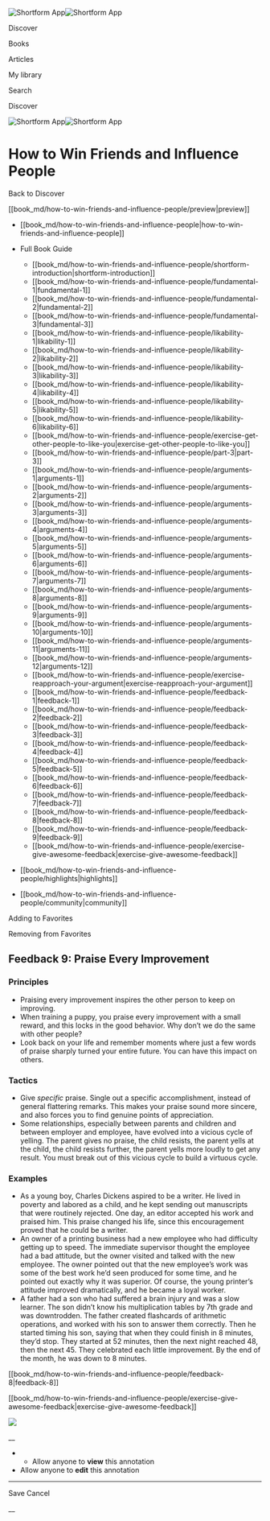 ![Shortform App](/img/logo.36a2399e.svg)![Shortform App](/img/logo-dark.70c1b072.svg)

Discover

Books

Articles

My library

Search

Discover

![Shortform App](/img/logo.36a2399e.svg)![Shortform App](/img/logo-dark.70c1b072.svg)

# How to Win Friends and Influence People

Back to Discover

[[book_md/how-to-win-friends-and-influence-people/preview|preview]]

  * [[book_md/how-to-win-friends-and-influence-people|how-to-win-friends-and-influence-people]]
  * Full Book Guide

    * [[book_md/how-to-win-friends-and-influence-people/shortform-introduction|shortform-introduction]]
    * [[book_md/how-to-win-friends-and-influence-people/fundamental-1|fundamental-1]]
    * [[book_md/how-to-win-friends-and-influence-people/fundamental-2|fundamental-2]]
    * [[book_md/how-to-win-friends-and-influence-people/fundamental-3|fundamental-3]]
    * [[book_md/how-to-win-friends-and-influence-people/likability-1|likability-1]]
    * [[book_md/how-to-win-friends-and-influence-people/likability-2|likability-2]]
    * [[book_md/how-to-win-friends-and-influence-people/likability-3|likability-3]]
    * [[book_md/how-to-win-friends-and-influence-people/likability-4|likability-4]]
    * [[book_md/how-to-win-friends-and-influence-people/likability-5|likability-5]]
    * [[book_md/how-to-win-friends-and-influence-people/likability-6|likability-6]]
    * [[book_md/how-to-win-friends-and-influence-people/exercise-get-other-people-to-like-you|exercise-get-other-people-to-like-you]]
    * [[book_md/how-to-win-friends-and-influence-people/part-3|part-3]]
    * [[book_md/how-to-win-friends-and-influence-people/arguments-1|arguments-1]]
    * [[book_md/how-to-win-friends-and-influence-people/arguments-2|arguments-2]]
    * [[book_md/how-to-win-friends-and-influence-people/arguments-3|arguments-3]]
    * [[book_md/how-to-win-friends-and-influence-people/arguments-4|arguments-4]]
    * [[book_md/how-to-win-friends-and-influence-people/arguments-5|arguments-5]]
    * [[book_md/how-to-win-friends-and-influence-people/arguments-6|arguments-6]]
    * [[book_md/how-to-win-friends-and-influence-people/arguments-7|arguments-7]]
    * [[book_md/how-to-win-friends-and-influence-people/arguments-8|arguments-8]]
    * [[book_md/how-to-win-friends-and-influence-people/arguments-9|arguments-9]]
    * [[book_md/how-to-win-friends-and-influence-people/arguments-10|arguments-10]]
    * [[book_md/how-to-win-friends-and-influence-people/arguments-11|arguments-11]]
    * [[book_md/how-to-win-friends-and-influence-people/arguments-12|arguments-12]]
    * [[book_md/how-to-win-friends-and-influence-people/exercise-reapproach-your-argument|exercise-reapproach-your-argument]]
    * [[book_md/how-to-win-friends-and-influence-people/feedback-1|feedback-1]]
    * [[book_md/how-to-win-friends-and-influence-people/feedback-2|feedback-2]]
    * [[book_md/how-to-win-friends-and-influence-people/feedback-3|feedback-3]]
    * [[book_md/how-to-win-friends-and-influence-people/feedback-4|feedback-4]]
    * [[book_md/how-to-win-friends-and-influence-people/feedback-5|feedback-5]]
    * [[book_md/how-to-win-friends-and-influence-people/feedback-6|feedback-6]]
    * [[book_md/how-to-win-friends-and-influence-people/feedback-7|feedback-7]]
    * [[book_md/how-to-win-friends-and-influence-people/feedback-8|feedback-8]]
    * [[book_md/how-to-win-friends-and-influence-people/feedback-9|feedback-9]]
    * [[book_md/how-to-win-friends-and-influence-people/exercise-give-awesome-feedback|exercise-give-awesome-feedback]]
  * [[book_md/how-to-win-friends-and-influence-people/highlights|highlights]]
  * [[book_md/how-to-win-friends-and-influence-people/community|community]]



Adding to Favorites 

Removing from Favorites 

## Feedback 9: Praise Every Improvement

### Principles

  * Praising every improvement inspires the other person to keep on improving.
  * When training a puppy, you praise every improvement with a small reward, and this locks in the good behavior. Why don’t we do the same with other people?
  * Look back on your life and remember moments where just a few words of praise sharply turned your entire future. You can have this impact on others.



### Tactics

  * Give _specific_ praise. Single out a specific accomplishment, instead of general flattering remarks. This makes your praise sound more sincere, and also forces you to find genuine points of appreciation.
  * Some relationships, especially between parents and children and between employer and employee, have evolved into a vicious cycle of yelling. The parent gives no praise, the child resists, the parent yells at the child, the child resists further, the parent yells more loudly to get any result. You must break out of this vicious cycle to build a virtuous cycle.



### Examples

  * As a young boy, Charles Dickens aspired to be a writer. He lived in poverty and labored as a child, and he kept sending out manuscripts that were routinely rejected. One day, an editor accepted his work and praised him. This praise changed his life, since this encouragement proved that he could be a writer.
  * An owner of a printing business had a new employee who had difficulty getting up to speed. The immediate supervisor thought the employee had a bad attitude, but the owner visited and talked with the new employee. The owner pointed out that the new employee’s work was some of the best work he’d seen produced for some time, and he pointed out exactly why it was superior. Of course, the young printer’s attitude improved dramatically, and he became a loyal worker.
  * A father had a son who had suffered a brain injury and was a slow learner. The son didn’t know his multiplication tables by 7th grade and was downtrodden. The father created flashcards of arithmetic operations, and worked with his son to answer them correctly. Then he started timing his son, saying that when they could finish in 8 minutes, they’d stop. They started at 52 minutes, then the next night reached 48, then the next 45. They celebrated each little improvement. By the end of the month, he was down to 8 minutes.



[[book_md/how-to-win-friends-and-influence-people/feedback-8|feedback-8]]

[[book_md/how-to-win-friends-and-influence-people/exercise-give-awesome-feedback|exercise-give-awesome-feedback]]

![](https://bat.bing.com/action/0?ti=56018282&Ver=2&mid=8758ac01-105f-482e-96ce-87f6421ecd47&sid=49fff5b0636c11eeb9c611038afc8668&vid=4a005010636c11ee80c703d4c4a7acd5&vids=0&msclkid=N&pi=0&lg=en-US&sw=800&sh=600&sc=24&nwd=1&tl=Shortform%20%7C%20Book&p=https%3A%2F%2Fwww.shortform.com%2Fapp%2Fbook%2Fhow-to-win-friends-and-influence-people%2Ffeedback-9&r=&lt=682&evt=pageLoad&sv=1&rn=710485)

__

  *   * Allow anyone to **view** this annotation
  * Allow anyone to **edit** this annotation



* * *

Save Cancel

__



